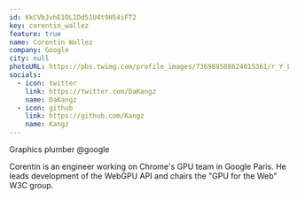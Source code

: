 ```yaml
---
id: KkCVbJvhE1OL1Dd51U4t9H54iFT2
key: corentin_wallez
feature: true
name: Corentin Wallez
company: Google
city: null
photoURL: https://pbs.twimg.com/profile_images/736988508624015361/r_Y_Lx-x_400x400.jpg
socials:
  - icon: twitter
    link: https://twitter.com/DaKangz
    name: DaKangz
  - icon: github
    link: https://github.com/Kangz
    name: Kangz
---
```

Graphics plumber @google

Corentin is an engineer working on Chrome's GPU team in Google Paris. 
He leads development of the WebGPU API and chairs the "GPU for the Web" W3C group.